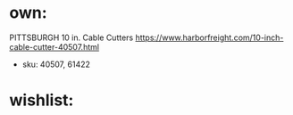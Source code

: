 # own:
PITTSBURGH 10 in. Cable Cutters https://www.harborfreight.com/10-inch-cable-cutter-40507.html
- sku: 40507, 61422

# wishlist:
